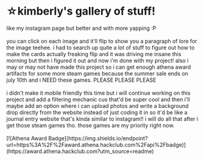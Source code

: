 <h1>☆kimberly's gallery of stuff!</h1>
like my instagram page but better and with more yapping :P
<br>
<br>
you can click on each image and it'll flip to show you a paragraph of lore for the image teehee. i had to search up quite a lot of stuff to figure out 
how to make the cards actually freaking flip and it was driving me insane this morning but then i figured it out and now i'm done with my project! also i may or may not 
have made this project so i can get enough athena award artifacts for some more steam games because the summer sale ends on july 10th and i NEED these games. PLEASE PLEASE PLEASE
<br>
<br>
i didn't make it mobile friendly this time but i will continue working on this project and add a filtering mechanic cus that'd be super cool and then i'll maybe add an option where i can upload photos and write a background drop directly from the website instead of just coding it in so it'd be like a journal entry website that's kinda similar to instagram!! i will do all that after i get those steam games tho. those games are my priority right now. 
<br></br>
[![Athena Award Badge](https://img.shields.io/endpoint?url=https%3A%2F%2Faward.athena.hackclub.com%2Fapi%2Fbadge)](https://award.athena.hackclub.com?utm_source=readme)
